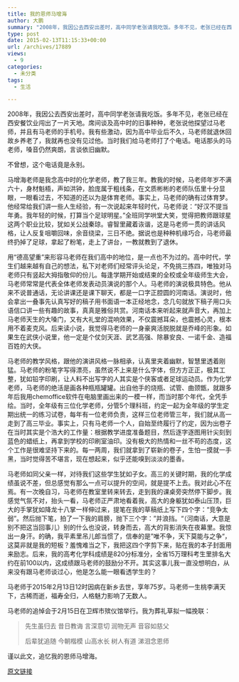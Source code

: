 ```yaml
---
title: 我的恩师马增海
author: 大鹏
summary: "2008年，我因公去西安出差时，高中同学老张请我吃饭。多年不见，老张已经在西安餐饮业闯出了一片天地。席间谈及高中时的旧事种种，老张说他探望过马老师，并且有马老师的手机号。我有些激动，因为高中毕业后不久，马老师就退休回故乡养老了，我就再也没有见过他。当时我们给马老师打了个电话。电话那头的马老师，嗓音仍然爽朗，言谈依旧幽默。"
type: post
date: 2015-02-13T11:15:33+00:00
url: /archives/17889
views:
  - 9
categories:
  - 未分类
tags:
  - 生活

---
```

2008年，我因公去西安出差时，高中同学老张请我吃饭。多年不见，老张已经在西安餐饮业闯出了一片天地。席间谈及高中时的旧事种种，老张说他探望过马老师，并且有马老师的手机号。我有些激动，因为高中毕业后不久，马老师就退休回故乡养老了，我就再也没有见过他。当时我们给马老师打了个电话。电话那头的马老师，嗓音仍然爽朗，言谈依旧幽默。

不曾想，这个电话竟是永别。

马增海老师是我念高中时的化学老师，教了我三年。教我的时候，马老师年岁不满六十，身材魁梧，声如洪钟，脸庞属于粗线条，在文质彬彬的老师队伍里十分显眼，一眼看过去，不知道的还以为是体育老师。事实上，马老师的确有过体育梦。他经常给我们讲一些人生经验，有一次说起来年轻时代，马老师说：“好汉不提当年勇。我年轻的时候，打算当个足球明星。”全班同学哄堂大笑，觉得把教师跟球星这两个职业比较，犹如关公战秦琼。睿智里藏着诙谐，这是马老师一贯的讲话风格，让人反复咀嚼回味，余音绕梁，三日不绝。据说也是种种机缘巧合，马老师最终扔掉了足球，拿起了粉笔，走上了讲台，一教就教到了退休。

用“德高望重”来形容马老师在我们高中的地位，是一点也不为过的。高中时代，学生们越来越有自己的想法，私下对老师们经常评头论足，不免挑三拣四，唯独对马老师只有竖起大拇指敬仰的份儿。每逢学期开始或结束的全校或全年级师生大会，马老师常常是代表全体老师发表动员演说的那个人。马老师的演说极具特色。他从来不说普通话，无论讲课还是课下聊天，都是一口字正腔圆的河南话。演说时，他会拿出一叠事先认真写好的稿子用书面语一本正经地念，念几句就放下稿子用口头语信口讲一些有趣的故事，真真是雅俗共赏。河南话本来听起来就声音大，再加上马老师天生的大嗓门，又有大礼堂的混响效果，不仅震撼耳朵，也震撼心灵，根本用不着麦克风。后来读小说，我觉得马老师的一身豪爽活脱脱就是乔峰的形象。如果生在武侠小说里，他一定是个仗剑天涯、武艺高强、除暴安良、一诺千金、造福百姓的大侠。

马老师的教学风格，跟他的演讲风格一脉相承，认真里夹着幽默，智慧里透着刚猛。马老师的粉笔字写得漂亮，虽然说不上来是什么字体，但方方正正，极其工整，犹如铅字印刷，让人料不出写字的人其实是个侠客或者足球运动员。作为化学老师，马老师的绝活是画各种瓶瓶罐罐。出自他手的烧瓶、试管、曲颈甑，就跟多年后我用chemoffice软件在电脑里画出来的一模一样，而当时那个年代，全凭手绘。当时，全年级有三位化学老师，分管5个理科班，约定一起为全年级的学生定期出统一的练习试卷，每年有一位老师负责，这样三位老师管三年，我们就从高一走到了高三毕业。事实上，只有马老师一个人，自始至终履行了约定，因为出卷子在当时其实是个浩大的工作量：根据教学进度准备题目，然后逐字逐图用针尖刻到蓝色的蜡纸上，再拿到学校的印刷室油印。没有极大的热情和一丝不苟的态度，这个工作是很难坚持下来的。每一两周，我们就拿到了崭新的卷子，生怕一摸就一手黑，当时觉得苦不堪言，现在想起来，似乎还能嗅到淡淡的墨香。

马老师如同父亲一样，对待我们这些学生犹如子女。高三的关键时期，我的化学成绩虽说不差，但总感觉有那么一点可以提升的空间，就是提不上去。我对此心不在焉。有一次晚自习，马老师在教室里转来转去，走到我的课桌旁突然停下脚步。我感觉气氛不对，抬头一看，马老师正严肃地看着我，高大的身躯犹如泰山压顶，巨大的手掌犹如降龙十八掌一样伸过来，提笔在我的草稿纸上写下四个字：“竞争太弱”。然后抛下笔，拍了一下我的肩膀，抛下三个字：”并浪挡。“（河南话，大意是别不把这当回事儿）别的什么也没说，转身而去，高大的背影消失在夜幕里。我惊出一身汗。的确，我平素里吊儿郎当惯了，信奉的是”唯不争，天下莫能与之争“，这莫非就是我的短板？羞愧难当之下，我把这四个字剪下来，贴在我的本子封面用来励志。后来，我的高考化学科成绩是820分标准分，全省15万理科考生里排名大约在前100以内，这成绩跟马老师的鼓励分不开。其实这事儿我一直没想明白，从来没有跟马老师谈过心，他是怎么能一眼看透学生的？

马老师于2015年2月13日12时因病在新乡去世，享年75岁。马老师一生桃李满天下，古稀而逝，福寿全归，人格魅力影响了无数人。

马老师的追悼会于2月15日在卫辉市殡仪馆举行。我为葬礼草拟一幅挽联：

> 先生虽归去 昔日教诲 言深意切 润物无声 音容如慈父
> 
> 后辈犹追随 今朝楷模 山高水长 树人有道 涕泪念恩师

谨以此文，追忆我的恩师马增海。

[原文链接](http://dapengde.com/archives/17889)

